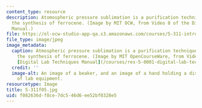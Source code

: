 ```yaml
---
content_type: resource
description: Atomospheric pressure sublimation is a purification technique used during
  the synthesis of ferrocene. (Image by MIT OCW, from Video 8 of the Digital Lab Techniques
  Manual.)
file: https://ol-ocw-studio-app-qa.s3.amazonaws.com/courses/5-311-introductory-chemical-experimentation-fall-2005/f082636df8ce7dc546d6ee52bf0328e5_5-311f05.jpg
file_type: image/jpeg
image_metadata:
  caption: Atmospheric pressure sublimation is a purification technique used during
    the synthesis of ferrocene. (Image by MIT OpenCourseWare, from Video 8 of the
    [Digital Lab Techniques Manual](/courses/res-5-0001-digital-lab-techniques-manual-spring-2007/).)
  credit: ''
  image-alt: An image of a beaker, and an image of a hand holding a dish over a piece
    of lab equipment.
resourcetype: Image
title: 5-311f05.jpg
uid: f082636d-f8ce-7dc5-46d6-ee52bf0328e5
---
```

